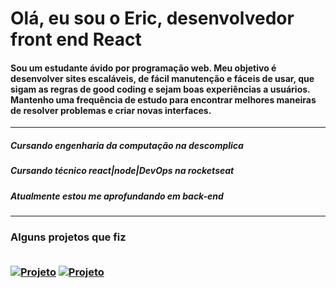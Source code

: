 <h1 styles="text-align:center;">Olá, eu sou o Eric, desenvolvedor front end React</h1>

<h4>Sou um estudante ávido por programação web. Meu objetivo é desenvolver sites escaláveis, de fácil manutenção e fáceis de usar, que sigam as regras de good coding e sejam boas experiências a usuários. Mantenho uma frequência de estudo para encontrar melhores maneiras de resolver problemas e criar novas interfaces. </h4>

<hr/>
<h5>Cursando engenharia da computação na <strong>descomplica</strong></h3>
<h5>Cursando técnico react|node|DevOps na <strong>rocketseat</strong></h3>
<h5>Atualmente estou me aprofundando em <strong>back-end</strong></h3>
<hr/> 
<h3 >Alguns projetos que fiz
<br/><br/>

[![Projeto](https://img.shields.io/website?label=TicTacToe.com&style=for-the-badge&url=https://tic-tac-toe-woad-six.vercel.app)](https://tic-tac-toe-woad-six.vercel.app)
[![Projeto](https://img.shields.io/website?label=RedeSocial.com&style=for-the-badge&url=https://tic-tac-toe-woad-six.vercel.app)](https://social-pz5zl66ca-cluerois-projects.vercel.app) <br/>
